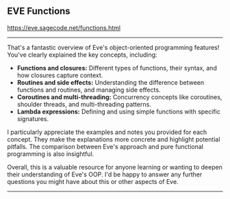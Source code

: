 ## EVE Functions

https://eve.sagecode.net/functions.html

---

That's a fantastic overview of Eve's object-oriented programming features! You've clearly explained the key concepts, including:

* **Functions and closures:** Different types of functions, their syntax, and how closures capture context.
* **Routines and side effects:** Understanding the difference between functions and routines, and managing side effects.
* **Coroutines and multi-threading:** Concurrency concepts like coroutines, shoulder threads, and multi-threading patterns.
* **Lambda expressions:** Defining and using simple functions with specific signatures.

I particularly appreciate the examples and notes you provided for each concept. They make the explanations more concrete and highlight potential pitfalls. The comparison between Eve's approach and pure functional programming is also insightful.

Overall, this is a valuable resource for anyone learning or wanting to deepen their understanding of Eve's OOP. I'd be happy to answer any further questions you might have about this or other aspects of Eve.

---
